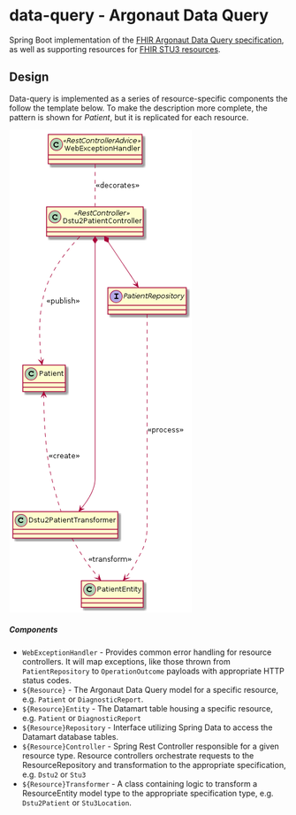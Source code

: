 # data-query - Argonaut Data Query

Spring Boot implementation of the
[FHIR Argonaut Data Query specification](http://www.fhir.org/guides/argonaut/r2/profiles.html),
as well as supporting resources for [FHIR STU3 resources](http://www.hl7.org/fhir/STU3/).


## Design
Data-query is implemented as a series of resource-specific components the follow the template below.
To make the description more complete, the pattern is shown for _Patient_, but it is replicated
for each resource.

![resource components](src/plantuml/controller-design.png)

##### Components

- `WebExceptionHandler` - Provides common error handling for resource controllers. It will map
  exceptions, like those thrown from `PatientRepository` to `OperationOutcome` payloads with
  appropriate HTTP status codes.
- `${Resource}` - The Argonaut Data Query model for a specific resource, e.g. `Patient` or `DiagnosticReport`.
- `${Resource}Entity` - The Datamart table housing a specific resource, e.g. `Patient` or `DiagnosticReport`
- `${Resource}Repository` - Interface utilizing Spring Data to access the Datamart database tables.
- `${Resource}Controller` - Spring Rest Controller responsible for a given resource type. Resource
  controllers orchestrate requests to the ResourceRepository and transformation to
  the appropriate specification, e.g. `Dstu2` or `Stu3`
- `${Resource}Transformer` - A class containing logic to transform a ResourceEntity model type to
  the appropriate specification type, e.g. `Dstu2Patient` or `Stu3Location`.
